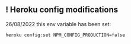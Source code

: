 
## ! Heroku config modifications

26/08/2022 this env variable has been set:
```
heroku config:set NPM_CONFIG_PRODUCTION=false
```